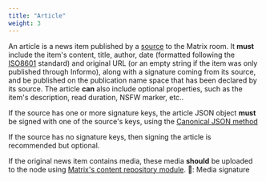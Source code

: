 ```yaml
---
title: "Article"
weight: 3
---
```


An article is a news item published by a
[source](/information-distribution/sources) to the Matrix room. It **must**
include the item's content, title, author, date (formatted following the
[ISO8601](https://tools.ietf.org/html/rfc3339) standard) and original URL (or an
empty string if the item was only published through Informo), along with a
signature coming from its source, and be published on the publication name space
that has been declared by its source. The article **can** also include optional
properties, such as the item's description, read duration, NSFW marker, etc..

If the source has one or more signature keys, the article JSON object **must**
be signed with one of the source's keys, using the [Canonical JSON
method](/information-distribution/signature/#signing-json-data)

If the source has no signature keys, then signing the article is recommended but
optional.

If the original news item contains media, these media **should** be uploaded to
the node using [Matrix's content repository
module](https://matrix.org/docs/spec/client_server/r0.4.0.html#id112).
🔧: Media signature

